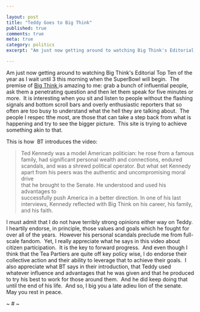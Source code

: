```yaml
---

layout: post
title: "Teddy Goes to Big Think"
published: true
comments: true
meta: true
category: politics
excerpt: "Am just now getting around to watching Big Think's Editorial Top Ten of the year as I wait until 3 this morning when the SuperBowl will begin.  The premise of [Big Think ][1]is amazing to me: grab a bunch of influential people, ask them a penetrating question and then let them speak for five minutes or more.  It is interesting when you sit and listen to people without the flashing signals and bottom scroll bars and overly enthusiastic reporters that so often are too busy to understand what the hell they are talking about.  The people I respec tthe most, are those that can take a step back from what is happening and try to see the bigger picture.  This site is trying to achieve something akin to that.   "

---
```


Am just now getting around to watching Big Think's Editorial Top Ten of the year as I wait until 3 this morning when the SuperBowl will begin.  The premise of [Big Think ][1]is amazing to me: grab a bunch of influential people, ask them a penetrating question and then let them speak for five minutes or more.  It is interesting when you sit and listen to people without the flashing signals and bottom scroll bars and overly enthusiastic reporters that so often are too busy to understand what the hell they are talking about.  The people I respec tthe most, are those that can take a step back from what is happening and try to see the bigger picture.  This site is trying to achieve something akin to that.   

 [1]: http://http://bigthink.com/

This is how  BT introduces the video:

> Ted Kennedy was a model American politician: he rose from a famous  
> family, had significant personal wealth and connections, endured  
> scandals, and was a shrewd political operator. But what set Kennedy  
> apart from his peers was the authentic and uncompromising moral drive  
> that he brought to the Senate. He understood and used his advantages to  
> successfully push America in a better direction. In one of his last  
> interviews, Kennedy reflected with Big Think on his career, his family,  
> and his faith.

I must admit that I do not have terribly strong opinions either way on Teddy.  I heartily endorse, in principle, those values and goals which he fought for over all of the years.  However his personal scandals preclude me from full-scale fandom.  Yet, I really appreciate what he says in this video about citizen participation.  It is the key to forward progress.  And even though I think that the Tea Partiers are quite off key policy wise, I do endorse their collective action and their ability to leverage that to achieve their goals.  I also appreciate what BT says in their introduction, that Teddy used whatever influence and advantages that he was given and that he produced to try his best to work for those around them.  And he did keep doing that until the end of his life.  And so, I big you a late adieu lion of the senate.  May you rest in peace. 

~ # ~